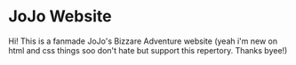 # JoJo Website
Hi! This is a fanmade JoJo's Bizzare Adventure website
(yeah i'm new on html and css things soo don't hate but support this
repertory. Thanks byee!)
